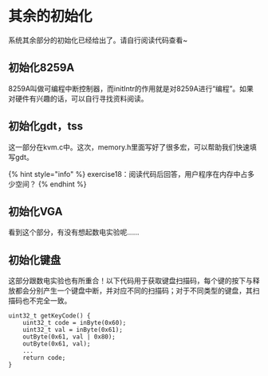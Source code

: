 # 其余的初始化

系统其余部分的初始化已经给出了。请自行阅读代码查看\~

## 初始化8259A

8259A叫做可编程中断控制器，而initIntr的作用就是对8259A进行“编程”。如果对硬件有兴趣的话，可以自行寻找资料阅读。

## 初始化gdt，tss

这一部分在kvm.c中。这次，memory.h里面写好了很多宏，可以帮助我们快速填写gdt。

{% hint style="info" %}
exercise18：阅读代码后回答，用户程序在内存中占多少空间？
{% endhint %}

## 初始化VGA

看到这个部分，有没有想起数电实验呢......

## 初始化键盘

这部分跟数电实验也有所重合！以下代码用于获取键盘扫描码，每个键的按下与释放都会分别产生一个键盘中断，并对应不同的扫描码；对于不同类型的键盘，其扫描码也不完全一致。

```
uint32_t getKeyCode() {
	uint32_t code = inByte(0x60);
	uint32_t val = inByte(0x61);
	outByte(0x61, val | 0x80);
	outByte(0x61, val);
	...
	return code;
}
```
